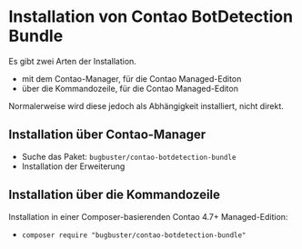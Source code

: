 # Installation von Contao BotDetection Bundle

Es gibt zwei Arten der Installation.

* mit dem Contao-Manager, für die Contao Managed-Editon
* über die Kommandozeile, für die Contao Managed-Editon

Normalerweise wird diese jedoch als Abhängigkeit installiert, nicht direkt.


## Installation über Contao-Manager

* Suche das Paket: `bugbuster/contao-botdetection-bundle`
* Installation der Erweiterung


## Installation über die Kommandozeile

Installation in einer Composer-basierenden Contao 4.7+ Managed-Edition:

* `composer require "bugbuster/contao-botdetection-bundle"`
